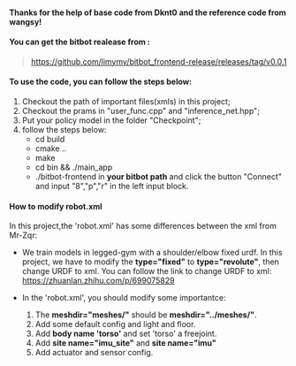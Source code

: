 #### Thanks for the help of base code from Dknt0 and the reference code from wangsy!

#### You can get the bitbot realease from :
> https://github.com/limymy/bitbot_frontend-release/releases/tag/v0.0.1

#### To use the code, you can follow the steps below:
1. Checkout the path of important files(xmls) in this project;
2. Checkout the prams in "user_func.cpp" and "inference_net.hpp";
3. Put your policy model in the folder "Checkpoint";
4. follow the steps below:
   * cd build
   * cmake .. 
   * make 
   * cd bin && ./main_app
   * ./bitbot-frontend in **your bitbot path** and click the button "Connect" and input "8","p","r" in the left input block.

#### How to modify robot.xml
In this project,the 'robot.xml' has some differences between the xml from Mr-Zqr:
* We train models in legged-gym with a shoulder/elbow fixed urdf. In this project, we have to modify the **type="fixed"** to **type="revolute"**, then change URDF to xml.
You can follow the link to change URDF to xml:  https://zhuanlan.zhihu.com/p/699075829
   
* In the 'robot.xml', you should modify some importantce:
  1. The **meshdir="meshes/"** should be **meshdir="../meshes/"**.
  2. Add some default config and light and floor.
  3. Add **body name 'torso'** and set 'torso' a freejoint. 
  4. Add **site name="imu_site"** and **site name="imu"**
  5. Add actuator and sensor config.
